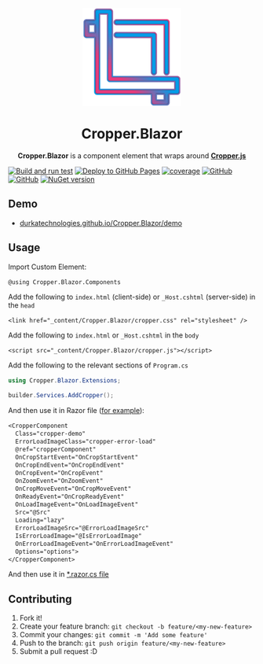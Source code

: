 <p align="center">
  <a href="https://durkatechnologies.github.io/Cropper.Blazor">
    <img src="src/Cropper.Blazor/Client/wwwroot/cropperblazor.png?raw=true" align="center" alt="Cropper.Blazor" width="200 px">
  </a>
  <h1 align="center">
    Cropper.Blazor
  </h1>
  <p align="center">
    <b>Cropper.Blazor</b>  is a component element that wraps around <a href="https://github.com/fengyuanchen/cropperjs"><b>Cropper.js</b></a>
  </p>
</p>

[![Build and run test](https://github.com/DurkaTechnologies/Cropper.Blazor/actions/workflows/ci.yml/badge.svg?event=push)](https://github.com/DurkaTechnologies/Cropper.Blazor/actions/workflows/ci.yml)
[![Deploy to GitHub Pages](https://github.com/DurkaTechnologies/Cropper.Blazor/actions/workflows/cd.yml/badge.svg?event=push)](https://github.com/DurkaTechnologies/Cropper.Blazor/actions/workflows/cd.yml)
[![coverage](https://codecov.io/github/DurkaTechnologies/Cropper.Blazor/branch/dev/graph/badge.svg?token=39M66DO85T)](https://codecov.io/github/DurkaTechnologies/Cropper.Blazor)
[![GitHub](https://img.shields.io/github/license/DurkaTechnologies/Cropper.Blazor?color=ff5c9b)](https://github.com/DurkaTechnologies/Cropper.Blazor/blob/dev/LICENSE)
[![GitHub](https://img.shields.io/github/last-commit/DurkaTechnologies/Cropper.Blazor?color=009DEA)](https://github.com/DurkaTechnologies/Cropper.Blazor)
[![NuGet version](https://img.shields.io/nuget/v/Cropper.Blazor?color=ff5c9b&label=NuGet%20version)](https://www.nuget.org/packages/Cropper.Blazor)

## Demo
- [durkatechnologies.github.io/Cropper.Blazor/demo](https://durkatechnologies.github.io/Cropper.Blazor/demo)

## Usage

Import Custom Element:

```razor
@using Cropper.Blazor.Components
```

Add the following to `index.html` (client-side) or `_Host.cshtml` (server-side) in the `head`
```razor
<link href="_content/Cropper.Blazor/cropper.css" rel="stylesheet" />
```

Add the following to `index.html` or `_Host.cshtml` in the `body`
```razor
<script src="_content/Cropper.Blazor/cropper.js"></script>
```

Add the following to the relevant sections of `Program.cs`
```c#
using Cropper.Blazor.Extensions;
```
```c#
builder.Services.AddCropper();
```

And then use it in Razor file ([for example](https://github.com/DurkaTechnologies/Cropper.Blazor/blob/dev/src/Cropper.Blazor/Client/Pages/CropperDemo.razor)):

```razor
<CropperComponent
  Class="cropper-demo"
  ErrorLoadImageClass="cropper-error-load"
  @ref="cropperComponent"
  OnCropStartEvent="OnCropStartEvent"
  OnCropEndEvent="OnCropEndEvent"
  OnCropEvent="OnCropEvent"
  OnZoomEvent="OnZoomEvent"
  OnCropMoveEvent="OnCropMoveEvent"
  OnReadyEvent="OnCropReadyEvent"
  OnLoadImageEvent="OnLoadImageEvent"
  Src="@Src"
  Loading="lazy"
  ErrorLoadImageSrc="@ErrorLoadImageSrc"
  IsErrorLoadImage="@IsErrorLoadImage"
  OnErrorLoadImageEvent="OnErrorLoadImageEvent"
  Options="options">
</CropperComponent>
```

And then use it in [*.razor.cs file](https://github.com/DurkaTechnologies/Cropper.Blazor/blob/dev/src/Cropper.Blazor/Client/Pages/CropperDemo.razor.cs)




## Contributing

1. Fork it!
2. Create your feature branch: `git checkout -b feature/<my-new-feature>`
3. Commit your changes: `git commit -m 'Add some feature'`
4. Push to the branch: `git push origin feature/<my-new-feature>`
5. Submit a pull request :D
